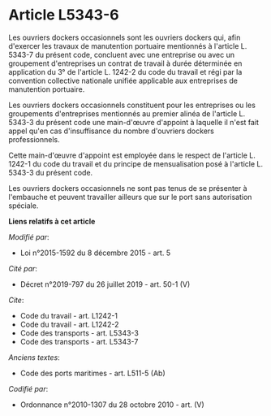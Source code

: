 # Article L5343-6

Les ouvriers dockers occasionnels sont les ouvriers dockers qui, afin d'exercer les travaux de manutention portuaire
mentionnés à l'article L. 5343-7 du présent code, concluent avec une entreprise ou avec un groupement d'entreprises un
contrat de travail à durée déterminée en application du 3° de l'article L. 1242-2 du code du travail et régi par la
convention collective nationale unifiée applicable aux entreprises de manutention portuaire. 

Les ouvriers dockers occasionnels constituent pour les entreprises ou les groupements d'entreprises mentionnés au premier
alinéa de l'article L. 5343-3 du présent code une main-d'œuvre d'appoint à laquelle il n'est fait appel qu'en cas
d'insuffisance du nombre d'ouvriers dockers professionnels. 

Cette main-d'œuvre d'appoint est employée dans le respect de l'article L. 1242-1 du code du travail et du principe de
mensualisation posé à l'article L. 5343-3 du présent code. 

Les ouvriers dockers occasionnels ne sont pas tenus de se présenter à l'embauche et peuvent travailler ailleurs que sur le
port sans autorisation spéciale.

**Liens relatifs à cet article**

_Modifié par_:

  - Loi n°2015-1592 du 8 décembre 2015 - art. 5

_Cité par_:

  - Décret n°2019-797 du 26 juillet 2019 - art. 50-1 (V)

_Cite_:

  - Code du travail - art. L1242-1
  - Code du travail - art. L1242-2
  - Code des transports - art. L5343-3
  - Code des transports - art. L5343-7

_Anciens textes_:

  - Code des ports maritimes - art. L511-5 (Ab)

_Codifié par_:

  - Ordonnance n°2010-1307 du 28 octobre 2010 - art. (V)
